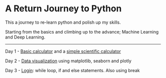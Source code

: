 # A Return Journey to Python

This a journey to re-learn python and polish up my skills. 

Starting from the basics and climbing up to the advance; Machine Learning and Deep Learning. 
***

Day 1 - [Basic calculator](https://github.com/dzidziquist/A-return-journey-to-python-/blob/main/calculator/simple_calculator.py) and a [simple scientific calculator](https://github.com/dzidziquist/A-return-journey-to-python-/blob/main/calculator/scientifc_calculator.py) 

Day 2 - [Data visualization](https://github.com/dzidziquist/A-return-journey-to-python-/tree/main/data%20visualization) using matplotlib, seaborn and plotly 

Day 3 - [Login](https://github.com/dzidziquist/A-return-journey-to-python-/tree/main/login): while loop, if and else statements. Also using break
